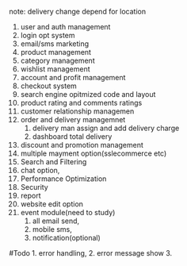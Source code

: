 <!-- important feature:  -->

note: delivery change depend for location

1. user and auth management
2. login opt system
3. email/sms marketing
4. product management
5. category management
6. wishlist management
7. account and profit management
8. checkout system
9. search engine opitmized code and layout
10. product rating and comments ratings
11. customer relationship managemen
12. order and delivery managemnet
    1. delivery man assign and add delivery charge
    2. dashboard total delivery  
13. discount and promotion management
14. multiple mayment option(sslecommerce etc)
15. Search and Filtering
16. chat option,
17. Performance Optimization
18. Security
19. report
20. website edit option
21. event module(need to study)
    1. all email send,
    2. mobile sms,
    3. notification(optional)

#Todo 1. error handling, 2. error message show 3.

